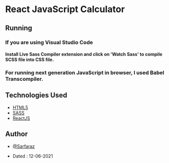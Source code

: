 # React JavaScript Calculator

## Running
### If you are using Visual Studio Code
#### Install Live Sass Compiler extension and click on 'Watch Sass' to compile SCSS file into CSS file.
### For running next generation JavaScript in browser, I used Babel Transcompiler.
## Technologies Used

- [HTML5](https://developer.mozilla.org/en-US/docs/Glossary/HTML5)
- [SASS](https://sass-lang.com/documentation/syntax)
- [ReactJS](https://reactjs.org/docs/hello-world.html)

## Author

- [@Sarfaraz](https://www.github.com/GoogolDKhan)

- Dated : 12-06-2021

